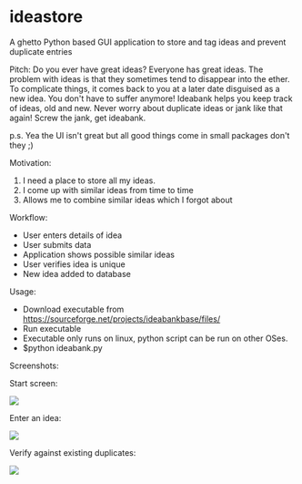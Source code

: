 ideastore
========

A ghetto Python based GUI application to store and tag ideas and prevent duplicate entries

Pitch:
Do you ever have great ideas? Everyone has great ideas. The problem with ideas is that they sometimes tend to disappear into the ether. To complicate things, it comes back to you at a later date disguised as a new idea. 
You don't have to suffer anymore! Ideabank helps you keep track of ideas, old and new. Never worry about duplicate ideas or jank like that again! Screw the jank, get ideabank.

p.s. Yea the UI isn't great but all good things come in small packages don't they ;)

Motivation:

1. I need a place to store all my ideas.
2. I come up with similar ideas from time to time
3. Allows me to combine similar ideas which I forgot about

Workflow:

- User enters details of idea
- User submits data
- Application shows possible similar ideas
- User verifies idea is unique
- New idea added to database


Usage:

- Download executable from https://sourceforge.net/projects/ideabankbase/files/
- Run executable
- Executable only runs on linux, python script can be run on other OSes.
- $python ideabank.py

Screenshots:

Start screen:

![](https://raw.github.com/anubhavashok/ideabank/master/images/start.png)

Enter an idea:

![](https://raw.github.com/anubhavashok/ideabank/master/images/idea.png)

Verify against existing duplicates:

![](https://raw.github.com/anubhavashok/ideabank/master/images/duplicate.png)

